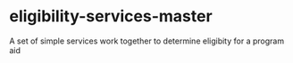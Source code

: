 # eligibility-services-master
A set of simple services work together to determine eligibity for a program aid
